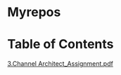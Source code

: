 # Myrepos
# Table of Contents 

[3.Channel Architect_Assignment.pdf](https://github.com/suresh-marpu/Myrepos/files/7963551/3.Channel.Architect_Assignment.pdf)
